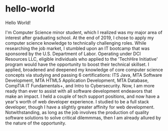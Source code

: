 # hello-world

Hello World!

I'm Computer Science minor student, which I realized was my major area of interest after graduating school. At the end of 2019, I chose to apply my computer science knowledge to technically challenging roles. While researching the job market, I stumbled upon an IT bootcamp that was sponsored by the U.S. Department of Labor. Operating under DCI Resources LLC, eligible individuals who applied to the 'TechHire Initiative' program would have the opportunity to boost their technical skillset. I applied, broadened and deepened my knowledge of core computer science concepts via studying and passing 6 certifications: ITS Java, MTA Software Development, MTA HTML5 Application Development, MTA Database, CompTIA IT Fundamentals+, and Intro to Cybersecurity. Now, I am more ready than ever to assist with all software development endeavors that make an impact. I held a couple of tech support positions, and now have a year's worth of web developer experience. I studied to be a full stack developer, though I have a slightly greater affinity for web development. Notwithstanding, as long as the job involves the production of quality software solutions to solve critical dilemmmas, then I am already allured by the nature of the opportunity. 
